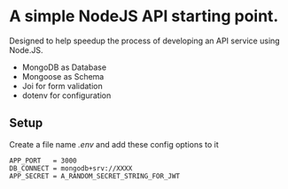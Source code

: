 # A simple NodeJS API starting point. #
Designed to help speedup the process of developing an API service using Node.JS.

- MongoDB as Database
- Mongoose as Schema
- Joi for form validation
- dotenv for configuration


## Setup ##
Create a file name *.env* and add these config options to it
```
APP_PORT   = 3000
DB_CONNECT = mongodb+srv://XXXX
APP_SECRET = A_RANDOM_SECRET_STRING_FOR_JWT
```